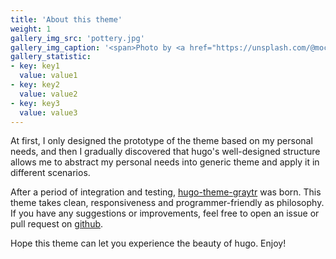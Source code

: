```yaml
---
title: 'About this theme'
weight: 1
gallery_img_src: 'pottery.jpg'
gallery_img_caption: '<span>Photo by <a href="https://unsplash.com/@mochiel?utm_source=unsplash&amp;utm_medium=referral&amp;utm_content=creditCopyText">Mercy</a> on <a href="https://unsplash.com/s/photos/vase?utm_source=unsplash&amp;utm_medium=referral&amp;utm_content=creditCopyText">Unsplash</a></span>'
gallery_statistic:
- key: key1
  value: value1
- key: key2
  value: value2
- key: key3
  value: value3
---
```


At first, I only designed the prototype of the theme based on my personal needs, and then I gradually discovered that hugo's well-designed structure allows me to abstract my personal needs into generic theme and apply it in different scenarios.

After a period of integration and testing, [hugo-theme-graytr](https://github.com/kaiiiz/hugo-theme-graytr) was born. This theme takes clean, responsiveness and programmer-friendly as philosophy. If you have any suggestions or improvements, feel free to open an issue or pull request on [github](https://github.com/kaiiiz/hugo-theme-graytr).

Hope this theme can let you experience the beauty of hugo. Enjoy!

